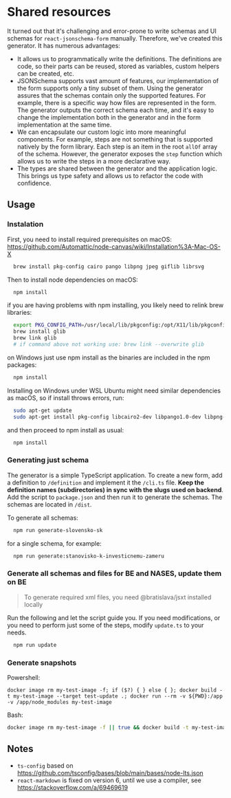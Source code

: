 # Shared resources

It turned out that it's challenging and error-prone to write schemas and UI schemas for `react-jsonschema-form` manually. Therefore, we've created this generator. It has numerous advantages:

- It allows us to programmatically write the definitions. The definitions are code, so their parts can be reused, stored as variables, custom helpers can be created, etc.
- JSONSchema supports vast amount of features, our implementation of the form supports only a tiny subset of them. Using the generator assures that the schemas contain only the supported features. For example, there is a specific way how files are represented in the form. The generator outputs the correct schema each time, and it's easy to change the implementation both in the generator and in the form implementation at the same time.
- We can encapsulate our custom logic into more meaningful components. For example, steps are not something that is supported natively by the form library. Each step is an item in the root `allOf` array of the schema. However, the generator exposes the `step` function which allows us to write the steps in a more declarative way.
- The types are shared between the generator and the application logic. This brings us type safety and allows us to refactor the code with confidence.

## Usage

### Instalation

First, you need to install required prerequisites on macOS:
https://github.com/Automattic/node-canvas/wiki/Installation%3A-Mac-OS-X

```bash
  brew install pkg-config cairo pango libpng jpeg giflib librsvg
```

Then to install node dependencies on macOS:

```bash
  npm install
```

if you are having problems with npm installing, you likely need to relink brew libraries:

```bash
  export PKG_CONFIG_PATH=/usr/local/lib/pkgconfig:/opt/X11/lib/pkgconfig
  brew install glib
  brew link glib
  # if command above not working use: brew link --overwrite glib
```

on Windows just use npm install as the binaries are included in the npm packages:

```bash
  npm install
```

Installing on Windows under WSL Ubuntu might need similar dependencies as macOS, so if install throws errors, run:

```bash
  sudo apt-get update
  sudo apt-get install pkg-config libcairo2-dev libpango1.0-dev libpng-dev libjpeg-dev libgif-dev librsvg2-dev
```

and then proceed to npm install as usual:

```bash
  npm install
```

### Generating just schema

The generator is a simple TypeScript application. To create a new form, add a definition to `/definition` and implement it the `/cli.ts` file. **Keep the definition names (subdirectories) in sync with the slugs used on backend**. Add the script to `package.json` and then run it to generate the schemas. The schemas are located in `/dist`.

To generate all schemas:

```bash
  npm run generate-slovensko-sk
```

for a single schema, for example:

```bash
  npm run generate:stanovisko-k-investicnemu-zameru
```

### Generate all schemas and files for BE and NASES, update them on BE

> To generate required xml files, you need @bratislava/jsxt installed locally

Run the following and let the script guide you. If you need modifications, or you need to perform just some of the steps, modify `update.ts` to your needs.

```bash
  npm run update
```

### Generate snapshots

Powershell:

```pwsh
docker image rm my-test-image -f; if ($?) { } else { }; docker build -t my-test-image --target test-update .; docker run --rm -v ${PWD}:/app -v /app/node_modules my-test-image
```

Bash:

```bash
docker image rm my-test-image -f || true && docker build -t my-test-image --target test-update . && docker run --rm -v "${PWD}:/app" -v "/app/node_modules" my-test-image
```

## Notes

- `ts-config` based on https://github.com/tsconfig/bases/blob/main/bases/node-lts.json
- `react-markdown` is fixed on version 6, until we use a compiler, see https://stackoverflow.com/a/69469619
